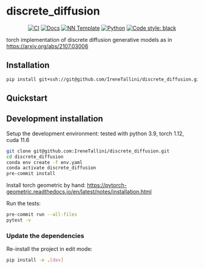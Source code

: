 # discrete_diffusion

<p align="center">
    <a href="https://github.com/IreneTallini/discrete_diffusion/actions/workflows/test_suite.yml"><img alt="CI" src=https://img.shields.io/github/workflow/status/IreneTallini/discrete_diffusion/Test%20Suite/main?label=main%20checks></a>
    <a href="https://IreneTallini.github.io/discrete_diffusion"><img alt="Docs" src=https://img.shields.io/github/deployments/IreneTallini/discrete_diffusion/github-pages?label=docs></a>
    <a href="https://github.com/grok-ai/nn-template"><img alt="NN Template" src="https://shields.io/badge/nn--template-0.2.1-emerald?style=flat&labelColor=gray"></a>
    <a href="https://www.python.org/downloads/"><img alt="Python" src="https://img.shields.io/badge/python-3.9-blue.svg"></a>
    <a href="https://black.readthedocs.io/en/stable/"><img alt="Code style: black" src="https://img.shields.io/badge/code%20style-black-000000.svg"></a>
</p>

torch implementation of discrete diffusion generative models as in https://arxiv.org/abs/2107.03006


## Installation

```bash
pip install git+ssh://git@github.com/IreneTallini/discrete_diffusion.git
```


## Quickstart

[comment]: <> (> Fill me!)


## Development installation

Setup the development environment: tested with python 3.9, torch 1.12, cuda 11.6

```bash
git clone git@github.com:IreneTallini/discrete_diffusion.git
cd discrete_diffusion
conda env create -f env.yaml
conda activate discrete_diffusion
pre-commit install
```
Install torch geometric by hand: https://pytorch-geometric.readthedocs.io/en/latest/notes/installation.html

Run the tests:

```bash
pre-commit run --all-files
pytest -v
```


### Update the dependencies

Re-install the project in edit mode:

```bash
pip install -e .[dev]
```
